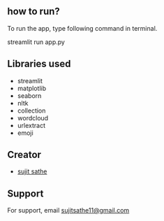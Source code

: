 
## how to run?

To run the app, type following command in terminal. 

streamlit run app.py

## Libraries used

- streamlit
- matplotlib
- seaborn
- nltk
- collection
- wordcloud
- urlextract
- emoji

## Creator

- [sujit sathe](https://github.com/sujitsathe)

## Support

For support, email sujitsathe11@gmail.com  

